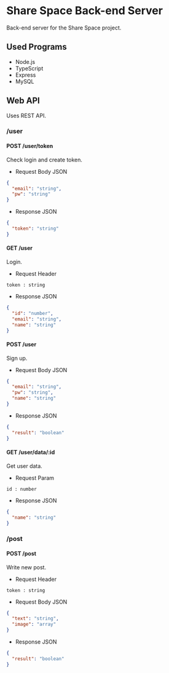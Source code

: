 # Share Space Back-end Server

Back-end server for the Share Space project.


## Used Programs

* Node.js
* TypeScript
* Express
* MySQL


## Web API

Uses REST API.


### /user


#### POST /user/token

Check login and create token.

* Request Body JSON
```json
{
  "email": "string", 
  "pw": "string"
}
```

* Response JSON
```json
{
  "token": "string"
}
```


#### GET /user

Login.

* Request Header
```
token : string
```

* Response JSON
```json
{
  "id": "number",
  "email": "string",
  "name": "string"
}
```


#### POST /user

Sign up.

* Request Body JSON
```json
{
  "email": "string",
  "pw": "string",
  "name": "string"
}
```

* Response JSON
```json
{
  "result": "boolean"
}
```


#### GET /user/data/:id

Get user data.

* Request Param
```
id : number
```

* Response JSON
```json
{
  "name": "string"
}
```


### /post


#### POST /post

Write new post.

* Request Header
```
token : string
```

* Request Body JSON
```json
{
  "text": "string",
  "image": "array"
}
```

* Response JSON
```json
{
  "result": "boolean"
}
```

